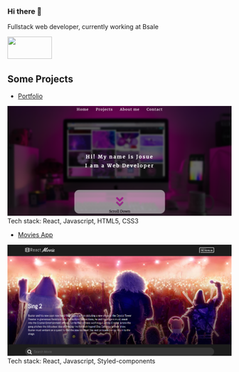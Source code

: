 ### Hi there 👋

Fullstack web developer, currently working at Bsale

<a href='https://www.linkedin.com/in/josuelamas/'><img src='https://www.mundocuentas.com/wp-content/uploads/2020/11/Linkedin-logo-mundocuentas.jpg' width='100px' height='50px'/></a>

## Some Projects 
* <a href='https://itzjosue.github.io/Portfolio/'>Portfolio</a>
<img src='https://github.com/ITZjosue/ITZjosue/blob/8e3c9c5a6d5d4d843a6bbfe39fe9f8e5bf81d93a/img/portafolio.PNG' />
Tech stack: React, Javascript, HTML5, CSS3

* <a href='https://vigorous-wing-a25aba.netlify.app/' >Movies App</a>

<img src="https://github.com/ITZjosue/ITZjosue/blob/44a4cfd6ade4fa71157453b189b8e88640ab50a4/img/movies.PNG" />
Tech stack: React, Javascript, Styled-components
